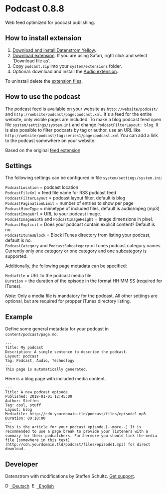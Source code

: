 Podcast 0.8.8
=============
Web feed optimized for podcast publishing.

## How to install extension

1. [Download and install Datenstrom Yellow](https://github.com/datenstrom/yellow/).
2. [Download extension](https://github.com/datenstrom/yellow-extensions/raw/master/zip/podcast.zip). If you are using Safari, right click and select 'Download file as'.
3. Copy `podcast.zip` into your `system/extensions` folder.
4. Optional: download and install the [Audio extension](https://github.com/schulle4u/yellow-extensions-schulle4u/tree/master/audio). 

To uninstall delete the [extension files](extension.ini).

## How to use the podcast

The podcast feed is available on your website as `http://website/podcast/` and `http://website/podcast/page:podcast.xml`. It's a feed for the entire website, only visible pages are included. To make a blog podcast feed open file `system/settings/system.ini` and change `PodcastFilterLayout: blog`. It is also possible to filter podcasts by tag or author, use an URL like `http://website/podcast/tag:series1/page:podcast.xml` You can add a link to the podcast somewhere on your website. 

Based on the original [feed extension](https://github.com/datenstrom/yellow-extensions/tree/master/source/feed).

## Settings

The following settings can be configured in file `system/settings/system.ini`:

`PodcastLocation` = podcast location  
`PodcastFileXml` = feed file name for RSS podcast feed  
`PodcastFilterLayout` = podcast layout filter, default is blog  
`PodcastPaginationLimit` = number of entries to show per page  
`PodcastMimeType` = mimetype of included files, default is audio/mpeg (mp3)  
`PodcastImageUrl` = URL to your podcast image.  
`PodcastImageWidth` and `PodcastImageHeight` = image dimensions in pixel.  
`PodcastExplicit` = Does your podcast contain explicit content? Default is no.  
`PodcastItunesBlock` = Block iTunes directory from listing your podcast, default is no.  
`PodcastCategory` and `PodcastSubcategory` = iTunes podcast category names. Currently only one category or one category and one subcategory is supported.  

Additionally, the following page metadata can be specified: 

`Mediafile` = URL to the podcast media file.  
`Duration` = the duration of the episode in the format HH:MM:SS (required for iTunes).  

*Note*: Only a media file is mandatory for the podcast. All other settings are optional, but are required for propper iTunes directory listing. 

## Example

Define some general metadata for your podcast in `content/podcast/page.md`. 
```
---
Title: My podcast
Description: A single sentence to describe the podcast.
Layout: podcast
Tag: Podcast, Audio, Technology
---
This page is automatically generated.
```

Here is a blog page with included media content. 

```
---
Title: A new podcast episode
Published: 2018-01-01 12:45:00
Author: Steffen
Tag: cool, stuff
Layout: blog
Mediafile: http://cdn.yourdomain.tld/podcast/files/episode1.mp3
Duration: 00:10:00
---
This is the article for your podcast episode.[--more--] It is recommended to use a page break to provide your listeners with a summary for their podcatchers. Furthermore you should link the media file [somewhere in this text](http://cdn.yourdomain.tld/podcast/files/episode1.mp3) for direct download. 
```

## Developer

Datenstrom with modifications by Steffen Schultz. [Get support](https://github.com/schulle4u/yellow-extensions-schulle4u/issues).

<p>
<a href="README-de.md"><img src="https://raw.githubusercontent.com/datenstrom/yellow-extensions/master/source/help/language-de.png" width="15" height="15" alt="Deutsch">&nbsp; Deutsch</a>&nbsp;
<a href="README.md"><img src="https://raw.githubusercontent.com/datenstrom/yellow-extensions/master/source/help/language-en.png" width="15" height="15" alt="English">&nbsp; English</a>&nbsp;
</p>
